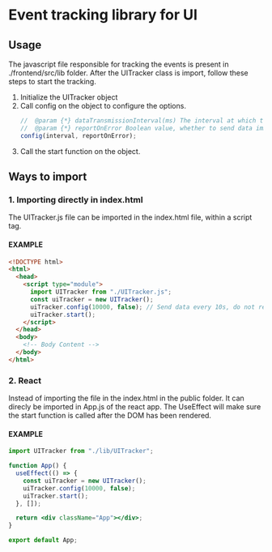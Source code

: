 # Event tracking library for UI

## Usage

The javascript file responsible for tracking the events is present in ./frontend/src/lib folder. After the UITracker class is import, follow these steps to start the tracking.

1. Initialize the UITracker object
2. Call config on the object to configure the options.
   ```js
   //  @param {*} dataTransmissionInterval(ms) The interval at which the data is to be transmitted
   //  @param {*} reportOnError Boolean value, whether to send data immediately on error or not
   config(interval, reportOnError);
   ```
3. Call the start function on the object.

## Ways to import

### 1. Importing directly in index.html

The UITracker.js file can be imported in the index.html file, within a script tag.

#### EXAMPLE

```html
<!DOCTYPE html>
<html>
  <head>
    <script type="module">
      import UITracker from "./UITracker.js";
      const uiTracker = new UITracker();
      uiTracker.config(10000, false); // Send data every 10s, do not report immediately on error
      uiTracker.start();
    </script>
  </head>
  <body>
    <!-- Body Content -->
  </body>
</html>
```

### 2. React

Instead of importing the file in the index.html in the public folder. It can direcly be imported in App.js of the react app. The UseEffect will make sure the start function is called after the DOM has been rendered.

#### EXAMPLE

```jsx
import UITracker from "./lib/UITracker";

function App() {
  useEffect(() => {
    const uiTracker = new UITracker();
    uiTracker.config(10000, false);
    uiTracker.start();
  }, []);

  return <div className="App"></div>;
}

export default App;
```
